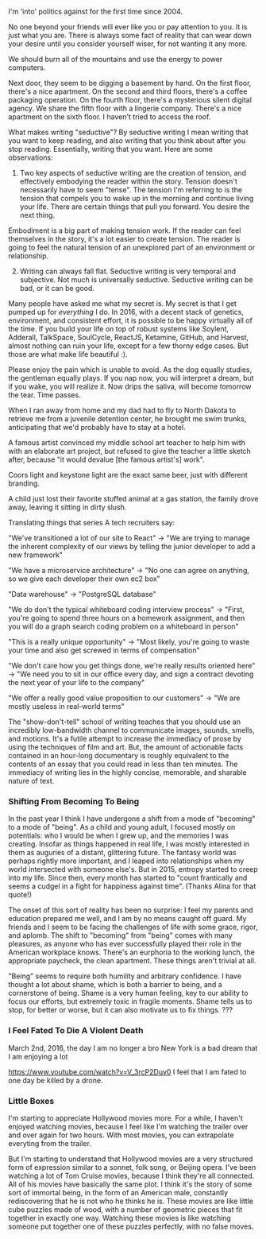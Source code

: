 I'm 'into' politics against for the first time since 2004.

No one beyond your friends will ever like you or pay attention to you.  It is
just what you are.  There is always some fact of reality that can wear down your
desire until you consider yourself wiser, for not wanting it any more.

We should burn all of the mountains and use the energy to power computers.

Next door, they seem to be digging a basement by hand.  On the first floor,
there's a nice apartment.  On the second and third floors, there's a coffee
packaging operation.  On the fourth floor, there's a mysterious silent digital
agency.  We share the fifth floor with a lingerie company.  There's a nice
apartment on the sixth floor.  I haven't tried to access the roof.  

What makes writing "seductive"?  By seductive writing I mean writing that you
want to keep reading, and also writing that you think about after you stop
reading.  Essentially, writing that you want.  Here are some observations:

1) Two key aspects of seductive writing are the creation of tension, and
effectively embodying the reader within the story.  Tension doesn't necessarily
have to seem "tense".  The tension I'm referring to is the tension that compels
you to wake up in the morning and continue living your life.  There are certain
things that pull you forward.  You desire the next thing.  

Embodiment is a big part of making tension work.  If the reader can feel
themselves in the story, it's a lot easier to create tension.  The reader is
going to feel the natural tension of an unexplored part of an environment or
relationship.

2) Writing can always fall flat.  Seductive writing is very temporal and
subjective.  Not much is universally seductive.  Seductive writing can be bad,
or it can be good.

Many people have asked me what my secret is.  My secret is that I get pumped up
for *everything* I do.  In 2016, with a decent stack of genetics,
environment, and consistent effort, it is possible to be happy virtually all of
the time.  If you build your life on top of robust systems like Soylent,
Adderall, TalkSpace, SoulCycle, ReactJS, Ketamine, GitHub, and Harvest, almost nothing
can ruin your life, except for a few thorny edge cases.  But those are what make
life beautiful :). 

Please enjoy the pain which is unable to avoid. 
As the dog equally studies, the gentleman equally plays. 
If you nap now, you will interpret a dream, but if 
you wake, you will realize it. 
Now drips the saliva, will become tomorrow the tear.
Time passes.

When I ran away from home and my dad had to fly to North Dakota to retrieve me
from a juvenile detention center, he brought me swim trunks, anticipating that
we'd probably have to stay at a hotel.

A famous artist convinced my middle school art teacher to help him with with an
elaborate art project, but refused to give the teacher a little sketch after,
because "it would devalue [the famous artist's] work".

Coors light and keystone light are the exact same beer, just with different
branding.

A child just lost their favorite stuffed animal at a gas station, the family
drove away, leaving it sitting in dirty slush.


Translating things that series A tech recruiters say:

"We've transitioned a lot of our site to React" -> "We are trying to manage the
inherent complexity of our views by telling the junior developer to add a new
framework"

"We have a microservice architecture" -> "No one can agree on anything, so we
give each developer their own ec2 box"

"Data warehouse" -> "PostgreSQL database"

"We do don't the typical whiteboard coding interview process" -> "First, you're
going to spend three hours on a homework assignment, and then you will do a
graph search coding problem on a whiteboard in person"

"This is a really unique opportunity" -> "Most likely, you're going to waste
your time and also get screwed in terms of compensation"

"We don't care how you get things done, we're really results oriented here" ->
"We need you to sit in our office every day, and sign a contract
devoting the next year of your life to the company"

"We offer a really good value proposition to our customers" -> "We are mostly
useless in real-world terms"


The "show-don't-tell" school of writing teaches that you should use an
incredibly low-bandwidth channel to communicate images, sounds, smells, and
motions.  It's a futile attempt to increase the immediacy of prose by using the
techniques of film and art.  But, the amount of actionable facts contained in an
hour-long documentary is roughly equivalent to the contents of an essay that you
could read in less than ten minutes.  The immediacy of writing lies in the
highly concise, memorable, and sharable nature of text.

### Shifting From Becoming To Being

In the past year I think I have undergone a shift from a mode of "becoming" to a
mode of "being".  As a child and young adult, I focused mostly on potentials:
who I would be when I grew up, and the memories I was creating.  Insofar as
things happened in real life, I was mostly interested in them as auguries of a
distant, glittering future.  The fantasy world was perhaps rightly more
important, and I leaped into relationships when my world intersected with
someone else's.  But in 2015, entropy started to creep into my life.  Since
then, every month has started to "count frantically and seems a cudgel in a
fight for happiness against time".  (Thanks Alina for that quote!)  

The onset of this sort of reality has been no surprise: I feel my parents and
education prepared me well, and I am by no means caught off guard.  My friends
and I seem to be facing the challenges of life with some grace, rigor, and
aplomb.  The shift to "becoming" from "being" comes with many pleasures, as
anyone who has ever successfully played their role in the American workplace
knows.  There's an eurphoria to the working lunch, the appropriate paycheck, the
clean apartment.  These things aren't trivial at all.

"Being" seems to require both humility and arbitrary confidence.  I have thought
a lot about shame, which is both a barrier to being, and a cornerstone of being.
Shame is a very human feeling, key to our ability to focus our efforts, but
extremely toxic in fragile moments.  Shame tells us to stop, for better or
worse, but it can also motivate us to fix things. ???

### I Feel Fated To Die A Violent Death

March 2nd, 2016, the day I am no longer a bro
New York is a bad dream that I am enjoying a lot

https://www.youtube.com/watch?v=V_3rcP2Duv0
I feel that I am fated to one day be killed by a drone.

### Little Boxes

I'm starting to appreciate Hollywood movies more.  For a while, I haven't
enjoyed watching movies, because I feel like I'm watching the trailer over and
over again for two hours.  With most movies, you can extrapolate everyting from
the trailer.  

But I'm starting to understand that Hollywood movies are a very structured form
of expression similar to a sonnet, folk song, or Beijing opera.  I've been
watching a lot of Tom Cruise movies, because I think they're all connected.  All
of his movies have basically the same plot.  I think it's the story of some sort
of immortal being, in the form of an American male, constantly rediscovering
that he is not who he thinks he is.  These movies are like little cube puzzles
made of wood, with a number of geometric pieces that fit together in exactly one
way.  Watching these movies is like watching someone put together one of these
puzzles perfectly, with no false moves.
